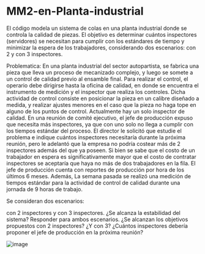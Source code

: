 # MM2-en-Planta-industrial
El código modela un sistema de colas en una planta industrial donde se controla la calidad de piezas. El objetivo es determinar cuántos inspectores (servidores) se necesitan para cumplir con los estándares de tiempo y minimizar la espera de los trabajadores, considerando dos escenarios: con 2 y con 3 inspectores.

Problematica:
En una planta industrial del sector autopartista, se fabrica una pieza que lleva un proceso de
mecanizado complejo, y luego se somete a un control de calidad previo al ensamble final. Para
realizar el control, el operario debe dirigirse hasta la oficina de calidad, en donde se encuentra el
instrumento de medición y el inspector que realiza los controles. Dicha actividad de control consiste
en posicionar la pieza en un calibre diseñado a medida, y realizar ajustes menores en el caso que la
pieza no haga tope en alguno de los puntos de control. Actualmente hay un solo inspector de
calidad. En una reunión de comité ejecutivo, el jefe de producción expuso que necesita más
inspectores, ya que con uno solo no llega a cumplir con los tiempos estándar del proceso. El director
le solicitó que estudie el problema e indique cuántos inspectores necesitaría durante la próxima
reunión, pero le adelantó que la empresa no podría costear más de 2 inspectores además del que
ya poseen. Si bien se sabe que el costo de un trabajador en espera es significativamente mayor que
el costo de contratar inspectores se aceptaría que haya no más de dos trabajadores en la fila. El jefe
de producción cuenta con reportes de producción por hora de los últimos 6 meses. Además, La
semana pasada se realizó una medición de tiempos estándar para la actividad de control de calidad
durante una jornada de 9 horas de trabajo. 

Se consideran dos escenarios:

con 2 inspectores y con 3 inspectores. 
¿Se alcanza la estabilidad del sistema? Responder para ambos escenarios.
¿Se alcanzan los objetivos propuestos con 2 inspectores? ¿Y con 3?
¿Cuántos inspectores debería proponer el jefe de producción en la próxima
reunión?

![image](https://github.com/user-attachments/assets/9c3fe5b6-b07f-4ca2-bd31-cdf9c6932640)
